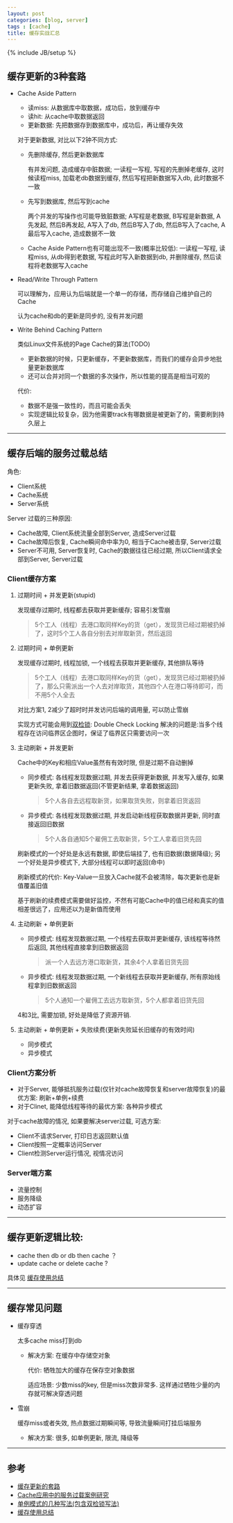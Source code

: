 ```yaml
---
layout: post
categories: [blog, server]
tags : [cache]
title: 缓存实战汇总
---
```

{% include JB/setup %}

## 缓存更新的3种套路

* Cache Aside Pattern

  * 读miss: 从数据库中取数据，成功后，放到缓存中
  * 读hit: 从cache中取数据返回
  * 更新数据: 先把数据存到数据库中，成功后，再让缓存失效

  对于更新数据, 对比以下2钟不同方式:

  * 先删除缓存, 然后更新数据库

    有并发问题, 造成缓存中脏数据; 一读程一写程, 写程的先删掉老缓存, 这时候读程miss, 加载老db数据到缓存, 然后写程把新数据写入db, 此时数据不一致

  * 先写到数据库, 然后写到cache

    两个并发的写操作也可能导致脏数据; A写程是老数据, B写程是新数据, A先发起, 然后B再发起, A写入了db, 然后B写入了db, 然后B写入了cache, A最后写入cache, 造成数据不一致

  * Cache Aside Pattern也有可能出现不一致(概率比较低): 一读程一写程, 读程miss, 从db得到老数据, 写程此时写入新数据到db, 并删除缓存, 然后读程将老数据写入cache

* Read/Write Through Pattern

  可以理解为，应用认为后端就是一个单一的存储，而存储自己维护自己的Cache

  认为cache和db的更新是同步的, 没有并发问题

* Write Behind Caching Pattern

  类似Linux文件系统的Page Cache的算法(TODO)

  * 更新数据的时候，只更新缓存，不更新数据库，而我们的缓存会异步地批量更新数据库
  * 还可以合并对同一个数据的多次操作，所以性能的提高是相当可观的

  代价:

  * 数据不是强一致性的，而且可能会丢失
  * 实现逻辑比较复杂，因为他需要track有哪数据是被更新了的，需要刷到持久层上

---

## 缓存后端的服务过载总结

角色:

* Client系统
* Cache系统
* Server系统

Server 过载的三种原因:

* Cache故障, Client系统流量全部到Server, 造成Server过载
* Cache故障后恢复, Cache瞬间命中率为0, 相当于Cache被击穿, Server过载
* Server不可用, Server恢复时, Cache的数据往往已经过期, 所以Client请求全部到Server, Server过载

### Client缓存方案

1. 过期时间 + 并发更新(stupid)

   发现缓存过期时, 线程都去获取并更新缓存; 容易引发雪崩

   > 5个工人（线程）去港口取同样Key的货（get），发现货已经过期被扔掉了，这时5个工人各自分别去对岸取新货，然后返回

2. 过期时间 + 单例更新

   发现缓存过期时, 线程加锁, 一个线程去获取并更新缓存, 其他排队等待

   > 5个工人（线程）去港口取同样Key的货（get），发现货已经过期被扔掉了，那么只需派出一个人去对岸取货，其他四个人在港口等待即可，而不用5个人全去

   对比方案1, 2减少了超时时并发访问后端的调用量, 可以防止雪崩

   实现方式可能会用到[双检锁](http://justdo2008.iteye.com/blog/506962): Double Check Locking 解决的问题是:当多个线程存在访问临界区企图时，保证了临界区只需要访问一次

3. 主动刷新 + 并发更新

   Cache中的Key和相应Value虽然有有效时限, 但是过期不自动删掉

   * 同步模式: 各线程发现数据过期, 并发去获得更新数据, 并发写入缓存, 如果更新失败, 拿着旧数据返回(不管更新结果, 拿着数据返回)

     > 5个人各自去远程取新货，如果取货失败，则拿着旧货返回

   * 异步模式: 各线程发现数据过期, 并发启动新线程获取数据并更新, 同时直接返回旧数据

     > 5个人各自通知5个雇佣工去取新货，5个工人拿着旧货先回

   刷新模式的一个好处是永远有数据, 即使后端挂了, 也有旧数据(数据降级); 另一个好处是异步模式下, 大部分线程可以即时返回(命中)

   刷新模式的代价: Key-Value一旦放入Cache就不会被清除，每次更新也是新值覆盖旧值

   基于刷新的续费模式需要做好监控，不然有可能Cache中的值已经和真实的值相差很远了，应用还以为是新值而使用

4. 主动刷新 + 单例更新

   * 同步模式: 线程发现数据过期, 一个线程去获取并更新缓存, 该线程等待然后返回, 其他线程直接拿到旧数据返回

     > 派一个人去远方港口取新货，其余4个人拿着旧货先回

   * 异步模式: 线程发现数据过期, 一个新线程去获取并更新缓存, 所有原始线程拿到旧数据返回

     > 5个人通知一个雇佣工去远方取新货，5个人都拿着旧货先回

   4和3比, 需要加锁, 好处是降低了资源开销.

5. 主动刷新 + 单例更新 + 失败续费(更新失败延长旧缓存的有效时间)

   * 同步模式
   * 异步模式

### Client方案分析

* 对于Server, 能够抵抗服务过载(仅针对cache故障恢复和server故障恢复)的最优方案: 刷新+单例+续费
* 对于Clinet, 能降低线程等待的最优方案: 各种异步模式

对于cache故障的情况, 如果要解决server过载, 可选方案:

* Client不请求Server, 打印日志返回默认值
* Client按照一定概率访问Server
* Client检测Server运行情况, 视情况访问

### Server端方案

* 流量控制
* 服务降级
* 动态扩容

---

## 缓存更新逻辑比较:

* cache then db or db then cache ？
* update cache or delete cache ?

具体见 [缓存使用总结](http://lintanghui.com/2016/09/10/cache.html)

---

## 缓存常见问题

* 缓存穿透

  太多cache miss打到db

  * 解决方案: 在缓存中存储空对象

    代价: 牺牲加大的缓存在保存空对象数据

    适应场景: 少数miss的key, 但是miss次数非常多. 这样通过牺牲少量的内存就可解决穿透问题

* 雪崩

  缓存miss或者失效, 热点数据过期瞬间等, 导致流量瞬间打挂后端服务

  * 解决方案: 很多, 如单例更新, 限流, 降级等

----

## 参考

* [缓存更新的套路](http://coolshell.cn/articles/17416.html)
* [Cache应用中的服务过载案例研究](http://mp.weixin.qq.com/s?__biz=MjM5NjQ5MTI5OA==&mid=2651745239&idx=1&sn=60490558770ade79fd9f1e88f9c7c0ac)
* [单例模式的几种写法(包含双检锁写法)](http://justdo2008.iteye.com/blog/506962)
* [缓存使用总结](http://lintanghui.com/2016/09/10/cache.html)
